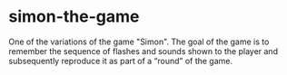 # simon-the-game

One of the variations of the game "Simon".
The goal of the game is to remember the sequence of flashes and sounds shown to the player and subsequently reproduce it as part of a “round” of the game.
